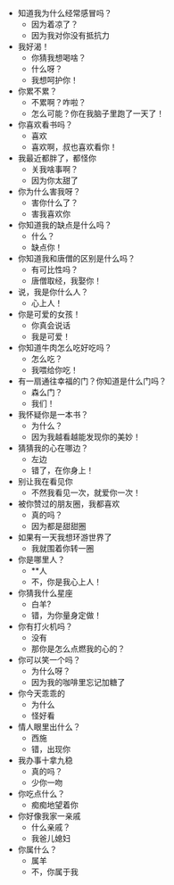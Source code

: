 
* 知道我为什么经常感冒吗？
  - 因为着凉了？
  - 因为我对你没有抵抗力
* 我好渴！
  - 你猜我想喝啥？
  - 什么呀？
  - 我想呵护你！
* 你累不累？
  - 不累啊？咋啦？
  - 怎么可能？你在我脑子里跑了一天了！
* 你喜欢看书吗？
  - 喜欢
  - 喜欢啊，叔也喜欢看你！
* 我最近都胖了，都怪你
  - 关我啥事啊？
  - 因为你太甜了
* 你为什么害我呀？
  - 害你什么了？
  - 害我喜欢你
* 你知道我的缺点是什么吗？
  - 什么？
  - 缺点你！
* 你知道我和唐僧的区别是什么吗？
  - 有可比性吗？
  - 唐僧取经，我娶你！
* 说，我是你什么人？
  - 心上人！
* 你是可爱的女孩！
  - 你真会说话
  - 我是可爱！
* 你知道牛肉怎么吃好吃吗？
  - 怎么吃？
  - 我喂给你吃！
* 有一扇通往幸福的门？你知道是什么门吗？
  - 森么门？
  - 我们！
* 我怀疑你是一本书？
  - 为什么？
  - 因为我越看越能发现你的美妙！
* 猜猜我的心在哪边？
  - 左边
  - 错了，在你身上！
* 别让我在看见你
  - 不然我看见一次，就爱你一次！
* 被你赞过的朋友圈，我都喜欢
  - 真的吗？
  - 因为都是甜甜圈
* 如果有一天我想环游世界了
  - 我就围着你转一圈
* 你是哪里人？
  - \*\*人
  - 不，你是我心上人！
* 你猜我什么星座
  - 白羊?
  - 错，为你量身定做！
* 你有打火机吗？
  - 没有
  - 那你是怎么点燃我的心的？
* 你可以笑一个吗？
  - 为什么呀？
  - 因为我的咖啡里忘记加糖了
* 你今天乖乖的
  - 为什么
  - 怪好看
* 情人眼里出什么？
  - 西施
  - 错，出现你
* 我办事十拿九稳
  - 真的吗？
  - 少你一吻
* 你吃点什么？
  - 痴痴地望着你
* 你好像我家一亲戚
  - 什么亲戚？
  - 我爸儿媳妇
* 你属什么？
  - 属羊
  - 不，你属于我
